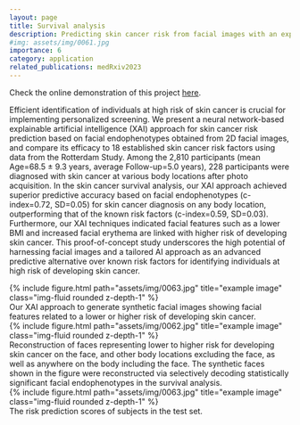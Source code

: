 ```yaml
---
layout: page
title: Survival analysis
description: Predicting skin cancer risk from facial images with an explainable artificial intelligence (XAI) based approach. a proof-of-concept study
#img: assets/img/0061.jpg
importance: 6
category: application
related_publications: medRxiv2023
---
```

Check the online demonstration of this project [here](https://huggingface.co/spaces/CoPoBio/skin_cancer_risk_prediction).

Efficient identification of individuals at high risk of skin cancer is crucial for implementing personalized screening. We present a neural network-based explainable artificial intelligence (XAI) approach for skin cancer risk prediction based on facial endophenotypes obtained from 2D facial images, and compare its efficacy to 18 established skin cancer risk factors using data from the Rotterdam Study. Among the 2,810 participants (mean Age=68.5 ± 9.3 years, average Follow-up=5.0 years), 228 participants were diagnosed with skin cancer at various body locations after photo acquisition. In the skin cancer survival analysis, our XAI approach achieved superior predictive accuracy based on facial endophenotypes (c-index=0.72, SD=0.05) for skin cancer diagnosis on any body location, outperforming that of the known risk factors (c-index=0.59, SD=0.03). Furthermore, our XAI techniques indicated facial features such as a lower BMI and increased facial erythema are linked with higher risk of developing skin cancer. This proof-of-concept study underscores the high potential of harnessing facial images and a tailored AI approach as an advanced predictive alternative over known risk factors for identifying individuals at high risk of developing skin cancer.

<div class="row">
    <div class="col-sm mt-3 mt-md-0">
        {% include figure.html path="assets/img/0063.jpg" title="example image" class="img-fluid rounded z-depth-1" %}
    </div>
</div>
<div class="caption">
    Our XAI approach to generate synthetic facial images showing facial features related to a lower or higher risk of developing skin cancer.
</div>


<div class="row">
    <div class="col-sm mt-3 mt-md-0">
        {% include figure.html path="assets/img/0062.jpg" title="example image" class="img-fluid rounded z-depth-1" %}
    </div>
</div>
<div class="caption">
    Reconstruction of faces representing lower to higher risk for developing skin cancer on the face, and other body locations excluding the face, as well as anywhere on the body including the face. The synthetic faces shown in the figure were reconstructed via selectively decoding statistically significant facial endophenotypes in the survival analysis.
</div>

<div class="row">
    <div class="col-sm mt-3 mt-md-0">
        {% include figure.html path="assets/img/0063.jpg" title="example image" class="img-fluid rounded z-depth-1" %}
    </div>
</div>
<div class="caption">
    The risk prediction scores of subjects in the test set.
</div>
